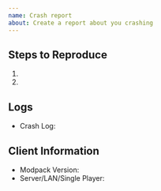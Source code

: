 ```yaml
---
name: Crash report
about: Create a report about you crashing
---
```

## Steps to Reproduce
<!--- Provide a link to a live example, or an unambiguous set of steps to -->
1.
2.
<!--- Add more if needed -->

## Logs
<!-- Twitch logs can be found in the installation directory for the Twitch App. Or click the "..." button and hit "Open Folder" -->
<!-- Then upload the crash logs to https://pastebin.com and link then here. DON'T Upload them to GitHub -->
* Crash Log:

## Client Information
<!--- Include as many relevant details about the environment you experienced the bug in -->
* Modpack Version:
* Server/LAN/Single Player: